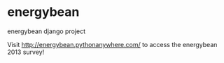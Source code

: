 energybean
==========

energybean django project

Visit http://energybean.pythonanywhere.com/ to access the energybean 2013 survey!
